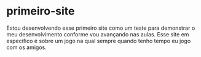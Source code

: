 # primeiro-site
Estou desenvolvendo esse primeiro site como um teste para demonstrar o meu 
desenvolvimento conforme vou avançando nas aulas.
Esse site em especifico é sobre um jogo na qual sempre quando tenho tempo eu jogo com os amigos.
